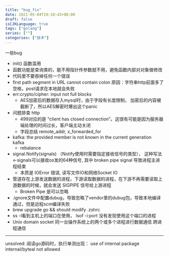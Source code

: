 ```yaml
---
title: "bug_fix"
date: 2021-05-04T19:10:43+08:00
draft: false
isCJKLanguage: true
tags: ["golang"]
series: [""]
categories: ["技术"]
---
```


一些bug
+ init() 函数滥用
+ 函数功能是查询类的，能不用指针传参数就不用，避免函数内部对对象做修改
+ 代码里不要吞掉任何一个错误
+ first path segment in URL cannot contain colon 原因：字符串http前面多了空格，post请求在本地就会失败
+ err:crypto/cipher: input not full blocks
    + AES加密后的数据存入mysql时，由于字段有长度限制， 加密后的内容被截断了，所以AES解密时爆出这个panic
+ 问题排查 http
    + 499对应的是 “client has closed connection”。这很有可能是因为服务器端处理的时间过长，客户端主动关闭
    + 字段总结 remote_addr, x_forwarded_for
+ kafka: the provided member is not known in the current generation kafka
    + rebalance
+ signal.Notify(signals) （Notify使用时需要指定接收信号的类型）， 这种写法 <-signals可以接收os发的64种信号, 其中 broken pipe signal 导致进程主进程结束
    + 本质是 IOError 错误, 读写文件IO和网络Socket IO
+ 管道存在上游发送数据的进程，下游读取数据的进程，在下游不再需要读取上游数据的时候，就会发送 SIGPIPE 信号给上游进程
    + Broken Pipe 是可以忽略
+ .ignore文件中配置dubug，导致忽略了vendor里的dubug包，导致本地编译通过，但是远程scm编译失败
+ brew upgrade go && should modify .zshrc
+ ss -l看到主机上的端口在使用， lsof -i:port 没有发现使用这个端口的进程
+ Unix domain socket 同一台操作系统上的两个或多个进程进行数据通信 跨进程通信  


---
unsolved:
阅读go源码时，执行单测出现： use of internal package internal/byteal not allowed